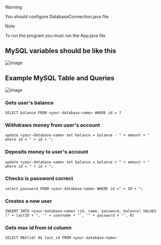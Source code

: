 > [!WARNING]
> You should configure DatabaseConnection.java file 

> [!NOTE]
> To run the program you must run the App.java file

## MySQL variables should be like this

![image](https://github.com/EnesMalik02/BankManagementSystem/assets/89933069/32b4655c-efca-41b5-8da3-98cac71ea4e7)


## Example MySQL Table and Queries
![image](https://github.com/EnesMalik02/BankManagementSystem/assets/89933069/97eaba9c-89c3-4e79-aa0d-75b09b51a28f)


### Gets user's balance
````
SELECT balance FROM <your-database-name> WHERE id = ?
````

### Withdraws money from user's account
````
update <your-database-name> set balance = balance - " + amount + " where id = " + id + ";
````

### Deposits money to user's account
````
update <your-database-name> set balance = balance + " + amount + " where id = " + id + ";
````

### Checks is password correct
````
select password FROM <your-database-name> WHERE id =" + ID + ";
````

### Creates a new user
````
INSERT INTO <your-database-name> (id, name, password, balance) VALUES (" + lastID + ", '" + username + "', '" + password + "', 0)
````

### Gets max id from id column
````
SELECT MAX(id) AS last_id FROM <your-database-name>
````

